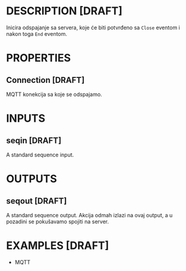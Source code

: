 # DESCRIPTION [DRAFT]

Inicira odspajanje sa servera, koje će biti potvrđeno sa `Close` eventom i nakon toga `End` eventom.

# PROPERTIES

## Connection [DRAFT]

MQTT konekcija sa koje se odspajamo.

# INPUTS

## seqin [DRAFT]

A standard sequence input.

# OUTPUTS

## seqout [DRAFT]

A standard sequence output. Akcija odmah izlazi na ovaj output, a u pozadini se pokušavamo spojiti na server.

# EXAMPLES [DRAFT]

-   MQTT
